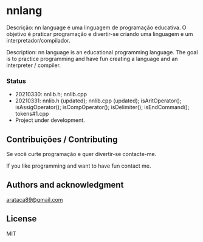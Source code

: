 # nnlang
Descrição: nn language é uma linguagem de programação educativa. O objetivo é praticar programação e divertir-se criando uma linguagem e um interpretador/compilador. 

Description: nn language is an educational programming language. The goal is to practice programming and have fun creating a language and an interpreter / compiler.

### Status
- 20210330: nnlib.h; nnlib.cpp
- 20210331: nnlib.h (updated); nnlib.cpp (updated); isAritOperator(); isAssigOperator(); isCompOperator(); isDelimiter(); isEndCommand(); tokens#1.cpp 
- Project under development.


## Contribuições / Contributing
Se você curte programação e quer divertir-se contacte-me.<p>
If you like programming and want to have fun contact me.

## Authors and acknowledgment
arataca89@gmail.com

## License
MIT



